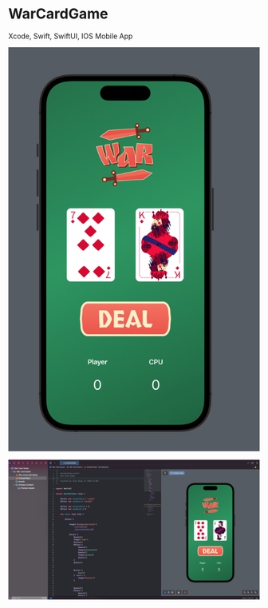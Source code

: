 # WarCardGame
Xcode, Swift, SwiftUI, IOS Mobile App

![image](./Screen%20Shot%202023-12-08%20at%209.33.57%20PM.png)

![image](./Screen%20Shot%202023-12-08%20at%209.34.29%20PM.png)